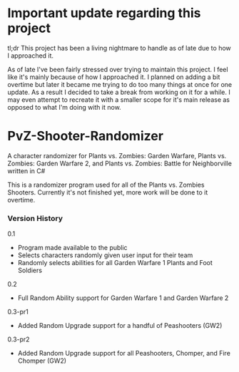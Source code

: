 # Important update regarding this project
tl;dr This project has been a living nightmare to handle as of late due to how I approached it.

As of late I've been fairly stressed over trying to maintain this project. I feel like it's mainly because of how I approached it. I planned on adding a bit overtime but later it became me trying to do too many things at once for one update. As a result I decided to take a break from working on it for a while. I may even attempt to recreate it with a smaller scope for it's main release as opposed to what I'm doing with it now.

# PvZ-Shooter-Randomizer
A character randomizer for Plants vs. Zombies: Garden Warfare, Plants vs. Zombies: Garden Warfare 2, and Plants vs. Zombies: Battle for Neighborville written in C#

This is a randomizer program used for all of the Plants vs. Zombies Shooters. Currently it's not finished yet, more work will be done to it overtime.

### Version History
 0.1
 - Program made available to the public
 - Selects characters randomly given user input for their team
 - Randomly selects abilities for all Garden Warfare 1 Plants and Foot Soldiers

 0.2
 - Full Random Ability support for Garden Warfare 1 and Garden Warfare 2

 0.3-pr1
 - Added Random Upgrade support for a handful of Peashooters (GW2)

0.3-pr2
 - Added Random Upgrade support for all Peashooters, Chomper, and Fire Chomper (GW2)
